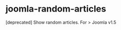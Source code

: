 joomla-random-articles
======================

[deprecated] Show random articles. For > Joomla v1.5
